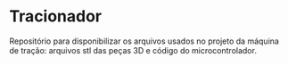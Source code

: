 # Tracionador
Repositório para disponibilizar os arquivos usados no projeto da máquina de tração: arquivos stl das peças 3D e código do microcontrolador.
